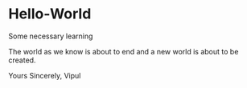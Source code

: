 # Hello-World
Some necessary learning

The world as we know is about to end and a new world is about to be created.

Yours Sincerely,
Vipul
